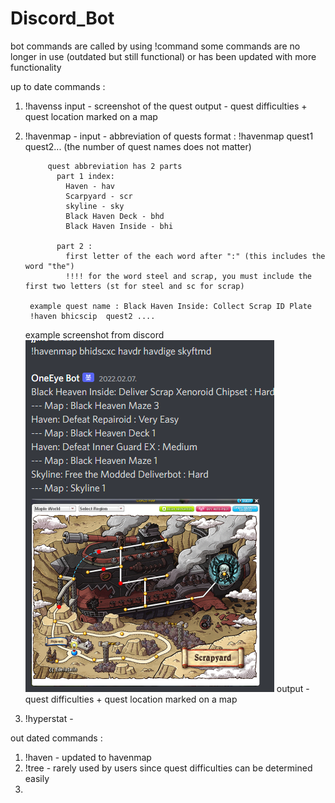 # Discord_Bot

bot commands are called by using !command
some commands are no longer in use (outdated but still functional) or has been updated with more functionality


up to date commands :

1. !havenss
    input - screenshot of the quest
    output - quest difficulties + quest location marked on a map
    
2. !havenmap -
    input - abbreviation of quests
        format : !havenmap quest1 quest2... (the number of quest names does not matter)
            
            quest abbreviation has 2 parts
              part 1 index:
                Haven - hav
                Scarpyard - scr
                skyline - sky
                Black Haven Deck - bhd
                Black Haven Inside - bhi
              
              part 2 :
                first letter of the each word after ":" (this includes the word "the")
                !!!! for the word steel and scrap, you must include the first two letters (st for steel and sc for scrap)

        example quest name : Black Haven Inside: Collect Scrap ID Plate
        !haven bhicscip  quest2 ....
   
   example screenshot from discord
   ![alt text](https://github.com/wonjin94/Discord_Bot/blob/main/haven_map_example.PNG)
   output - quest difficulties + quest location marked on a map


3. !hyperstat - 


out dated commands :

1. !haven - updated to havenmap
2. !tree - rarely used by users since quest difficulties can be determined easily
3. 
